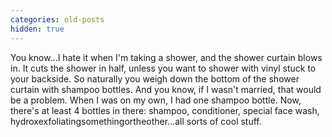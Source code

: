 ```yaml
---
categories: old-posts
hidden: true
---
```


You know...I hate it when I'm taking a shower, and the shower curtain blows in. It cuts the shower in half, unless you want to shower with vinyl stuck to your backside. So naturally you weigh down the bottom of the shower curtain with shampoo bottles. And you know, if I wasn't married, that would be a problem. When I was on my own, I had one shampoo bottle. Now, there's at least 4 bottles in there: shampoo, conditioner, special face wash, hydroxexfoliatingsomethingortheother...all sorts of cool stuff.
